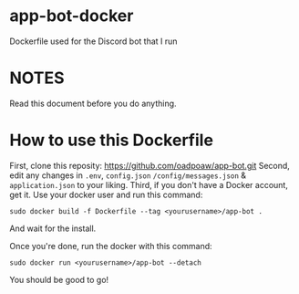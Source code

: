 # app-bot-docker
Dockerfile used for the Discord bot that I run

# NOTES
Read this document before you do anything.

# How to use this Dockerfile
First, clone this reposity: https://github.com/oadpoaw/app-bot.git
Second, edit any changes in `.env`, `config.json` `/config/messages.json` & `application.json` to your liking. 
Third, if you don't have a Docker account, get it. Use your docker user and run this command:
```
sudo docker build -f Dockerfile --tag <yourusername>/app-bot .
```
And wait for the install. 

Once you're done, run the docker with this command:
```
sudo docker run <yourusername>/app-bot --detach
```

You should be good to go!
